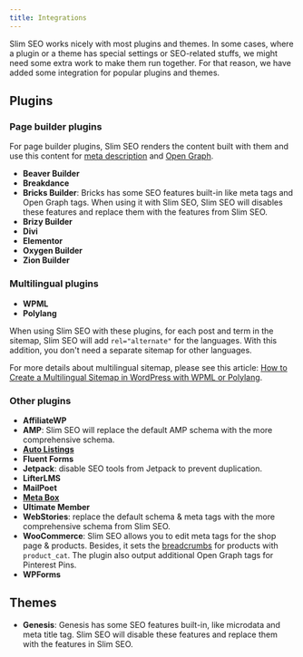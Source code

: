 ```yaml
---
title: Integrations
---
```


Slim SEO works nicely with most plugins and themes. In some cases, where a plugin or a theme has special settings or SEO-related stuffs, we might need some extra work to make them run together. For that reason, we have added some integration for popular plugins and themes.

## Plugins

### Page builder plugins

For page builder plugins, Slim SEO renders the content built with them and use this content for [meta description](/slim-seo/meta-description-tag/) and [Open Graph](/slim-seo/facebook-open-graph-tags/).

- **Beaver Builder**
- **Breakdance**
- **Bricks Builder**: Bricks has some SEO features built-in like meta tags and Open Graph tags. When using it with Slim SEO, Slim SEO will disables these features and replace them with the features from Slim SEO.
- **Brizy Builder**
- **Divi**
- **Elementor**
- **Oxygen Builder**
- **Zion Builder**

### Multilingual plugins

- **WPML**
- **Polylang**

When using Slim SEO with these plugins, for each post and term in the sitemap, Slim SEO will add `rel="alternate"` for the languages. With this addition, you don't need a separate sitemap for other languages.

For more details about multilingual sitemap, please see this article: [How to Create a Multilingual Sitemap in WordPress with WPML or Polylang](https://wpslimseo.com/wordpress-multilingual-sitemap/).

### Other plugins

- **AffiliateWP**
- **AMP**: Slim SEO will replace the default AMP schema with the more comprehensive schema.
- **[Auto Listings](https://wpautolistings.com)**
- **Fluent Forms**
- **Jetpack**: disable SEO tools from Jetpack to prevent duplication.
- **LifterLMS**
- **MailPoet**
- **[Meta Box](https://metabox.io)**
- **Ultimate Member**
- **WebStories**: replace the default schema & meta tags with the more comprehensive schema from Slim SEO.
- **WooCommerce**: Slim SEO allows you to edit meta tags for the shop page & products. Besides, it sets the [breadcrumbs](/slim-seo/breadcrumbs/) for products with `product_cat`. The plugin also output additional Open Graph tags for Pinterest Pins.
- **WPForms**

## Themes

- **Genesis**: Genesis has some SEO features built-in, like microdata and meta title tag. Slim SEO will disable these features and replace them with the features in Slim SEO.
